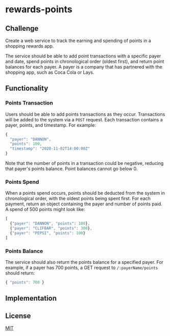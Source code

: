 # rewards-points

## Challenge

Create a web service to track the earning and spending of points in a shopping rewards app.

The service should be able to add point transactions with a specific payer and date, spend points in chronological order (oldest first), and return point balances for each payer. A payer is a company that has partnered with the shopping app, such as Coca Cola or Lays. 

## Functionality
### Points Transaction
Users should be able to add points transactions as they occur. Transactions will be added to the system via a `POST` request. Each transaction contains a payer, points, and timestamp. For example:

```javascript
{ 
  "payer": "DANNON", 
  "points": 100, 
  "timestamp": "2020-11-02T14:00:00Z"
}
```

Note that the number of points in a transaction could be negative, reducing that payer's points balance. Point balances cannot go below 0. 

### Points Spend

When a points spend occurs, points should be deducted from the system in chronological order, with the oldest points being spent first. For each payment, return an object containing the payer and number of points paid. A spend of 500 points might look like: 
```javascript
[
  {"payer": "DANNON", "points": 100},   
  {"payer": "CLIFBAR", "points": 300}, 
  {"payer": "PEPSI", "points": 100}
]
```

### Points Balance

The service should also return the points balance for a specified payer. For example, if a payer has 700 points, a GET request to `/:payerName/points` should return:
```javascript
{ "points": 700 }
```


## Implementation

## License
[MIT](https://choosealicense.com/licenses/mit/)
